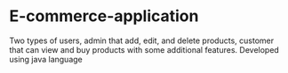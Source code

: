 # E-commerce-application
Two types of users, admin that add, edit, and delete products, customer that can view and buy products with some additional features. Developed using java language 
